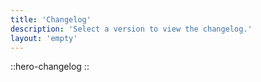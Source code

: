 ```yaml
---
title: 'Changelog'
description: 'Select a version to view the changelog.'
layout: 'empty'
---
```


::hero-changelog
::